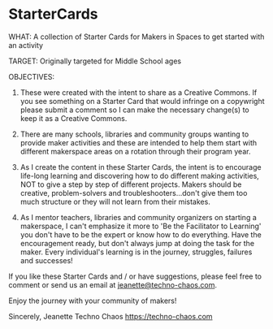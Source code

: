 # StarterCards
WHAT:  A collection of Starter Cards for Makers in Spaces to get started with an activity

TARGET:  Originally targeted for Middle School ages

OBJECTIVES:  

1) These were created with the intent to share as a Creative Commons. If you see something on a Starter Card that would infringe on a copywright please submit a comment so I can make the necessary change(s) to keep it as a Creative Commons. 

2) There are many schools, libraries and community groups wanting to provide maker activities and these are intended to help them start with different makerspace areas on a rotation through their program year.  

3) As I create the content in these Starter Cards, the intent is to encourage life-long learning and discovering how to do different making activities, NOT to give a step by step of different projects.  Makers should be creative, problem-solvers and troubleshooters...don't give them too much structure or they will not learn from their mistakes.

4) As I mentor teachers, libraries and community organizers on starting a makerspace, I can't emphasize it more to 'Be the Facilitator to Learning' you don't have to be the expert or know how to do everything.  Have the encouragement ready, but don't always jump at doing the task for the maker.  Every individual's learning is in the journey, struggles, failures and successes!

If you like these Starter Cards and / or have suggestions, please feel free to comment or send us an email at jeanette@techno-chaos.com.

Enjoy the journey with your community of makers!

Sincerely,
Jeanette
Techno Chaos
https://techno-chaos.com
